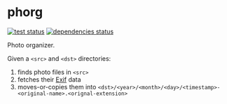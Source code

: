 phorg
===============================================================================

[![test status](https://github.com/xandkar/phorg/actions/workflows/test.yml/badge.svg)](https://github.com/xandkar/phorg/actions)
[![dependencies status](https://deps.rs/repo/github/xandkar/phorg/status.svg)](https://deps.rs/repo/github/xandkar/phorg)

Photo organizer.

Given a `<src>` and `<dst>` directories:

1. finds photo files in `<src>`
2. fetches their [Exif](https://en.wikipedia.org/wiki/Exif) data
3. moves-or-copies them into
   `<dst>/<year>/<month>/<day>/<timestamp>-<original-name>.<orignal-extension>`
